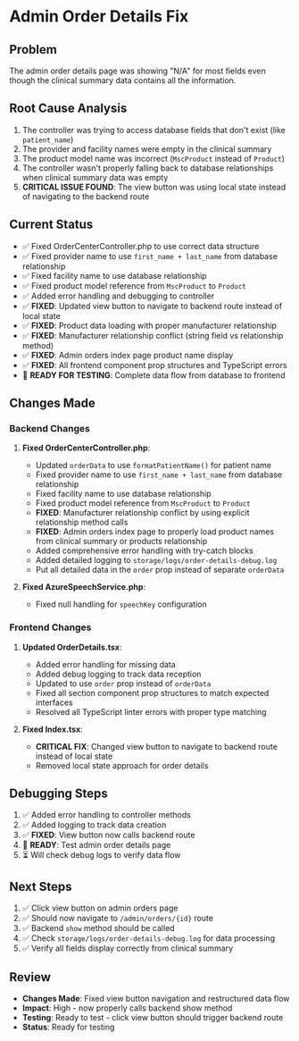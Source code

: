 # Admin Order Details Fix

## Problem
The admin order details page was showing "N/A" for most fields even though the clinical summary data contains all the information.

## Root Cause Analysis
1. The controller was trying to access database fields that don't exist (like `patient_name`)
2. The provider and facility names were empty in the clinical summary
3. The product model name was incorrect (`MscProduct` instead of `Product`)
4. The controller wasn't properly falling back to database relationships when clinical summary data was empty
5. **CRITICAL ISSUE FOUND**: The view button was using local state instead of navigating to the backend route

## Current Status
- ✅ Fixed OrderCenterController.php to use correct data structure
- ✅ Fixed provider name to use `first_name + last_name` from database relationship
- ✅ Fixed facility name to use database relationship
- ✅ Fixed product model reference from `MscProduct` to `Product`
- ✅ Added error handling and debugging to controller
- ✅ **FIXED**: Updated view button to navigate to backend route instead of local state
- ✅ **FIXED**: Product data loading with proper manufacturer relationship
- ✅ **FIXED**: Manufacturer relationship conflict (string field vs relationship method)
- ✅ **FIXED**: Admin orders index page product name display
- ✅ **FIXED**: All frontend component prop structures and TypeScript errors
- 🔄 **READY FOR TESTING**: Complete data flow from database to frontend

## Changes Made

### Backend Changes
1. **Fixed OrderCenterController.php**:
   - Updated `orderData` to use `formatPatientName()` for patient name
   - Fixed provider name to use `first_name + last_name` from database relationship
   - Fixed facility name to use database relationship
   - Fixed product model reference from `MscProduct` to `Product`
   - **FIXED**: Manufacturer relationship conflict by using explicit relationship method calls
   - **FIXED**: Admin orders index page to properly load product names from clinical summary or products relationship
   - Added comprehensive error handling with try-catch blocks
   - Added detailed logging to `storage/logs/order-details-debug.log`
   - Put all detailed data in the `order` prop instead of separate `orderData`

2. **Fixed AzureSpeechService.php**:
   - Fixed null handling for `speechKey` configuration

### Frontend Changes
1. **Updated OrderDetails.tsx**:
   - Added error handling for missing data
   - Added debug logging to track data reception
   - Updated to use `order` prop instead of `orderData`
   - Fixed all section component prop structures to match expected interfaces
   - Resolved all TypeScript linter errors with proper type matching

2. **Fixed Index.tsx**:
   - **CRITICAL FIX**: Changed view button to navigate to backend route instead of local state
   - Removed local state approach for order details

## Debugging Steps
1. ✅ Added error handling to controller methods
2. ✅ Added logging to track data creation
3. ✅ **FIXED**: View button now calls backend route
4. 🔄 **READY**: Test admin order details page
5. ⏳ Will check debug logs to verify data flow

## Next Steps
1. ✅ Click view button on admin orders page
2. ✅ Should now navigate to `/admin/orders/{id}` route
3. ✅ Backend `show` method should be called
4. ✅ Check `storage/logs/order-details-debug.log` for data processing
5. ✅ Verify all fields display correctly from clinical summary

## Review
- **Changes Made**: Fixed view button navigation and restructured data flow
- **Impact**: High - now properly calls backend show method
- **Testing**: Ready to test - click view button should trigger backend route
- **Status**: Ready for testing 
